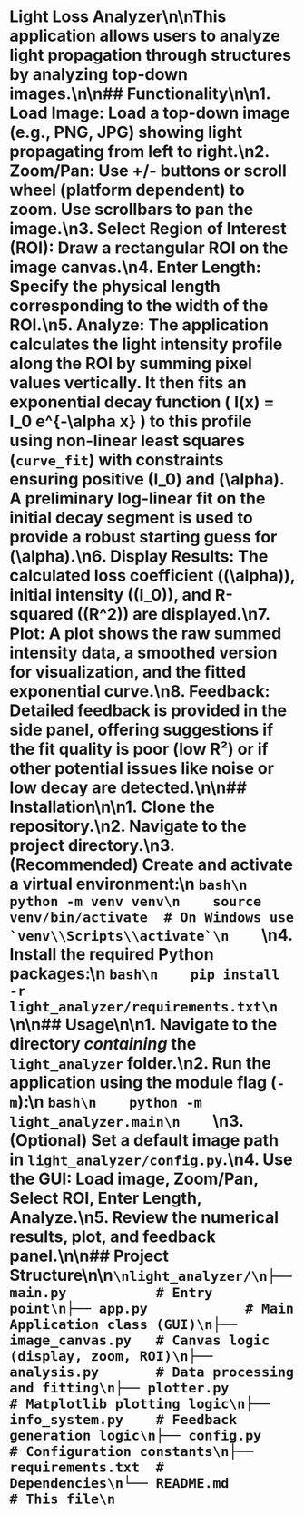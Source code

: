 # Light Loss Analyzer\n\nThis application allows users to analyze light propagation through structures by analyzing top-down images.\n\n## Functionality\n\n1.  **Load Image:** Load a top-down image (e.g., PNG, JPG) showing light propagating from left to right.\n2.  **Zoom/Pan:** Use +/- buttons or scroll wheel (platform dependent) to zoom. Use scrollbars to pan the image.\n3.  **Select Region of Interest (ROI):** Draw a rectangular ROI on the image canvas.\n4.  **Enter Length:** Specify the physical length corresponding to the width of the ROI.\n5.  **Analyze:** The application calculates the light intensity profile along the ROI by **summing** pixel values vertically. It then fits an exponential decay function \( I(x) = I_0 e^{-\\alpha x} \) to this profile using non-linear least squares (`curve_fit`) with constraints ensuring positive \(I_0\) and \(\alpha\). A preliminary log-linear fit on the initial decay segment is used to provide a robust starting guess for \(\alpha\).\n6.  **Display Results:** The calculated loss coefficient (\(\alpha\)), initial intensity (\(I_0\)), and R-squared (\(R^2\)) are displayed.\n7.  **Plot:** A plot shows the raw summed intensity data, a smoothed version for visualization, and the fitted exponential curve.\n8.  **Feedback:** Detailed feedback is provided in the side panel, offering suggestions if the fit quality is poor (low R²) or if other potential issues like noise or low decay are detected.\n\n## Installation\n\n1.  Clone the repository.\n2.  Navigate to the project directory.\n3.  (Recommended) Create and activate a virtual environment:\n    ```bash\n    python -m venv venv\n    source venv/bin/activate  # On Windows use `venv\\Scripts\\activate`\n    ```\n4.  Install the required Python packages:\n    ```bash\n    pip install -r light_analyzer/requirements.txt\n    ```\n\n## Usage\n\n1.  Navigate to the directory *containing* the `light_analyzer` folder.\n2.  Run the application using the module flag (`-m`):\n    ```bash\n    python -m light_analyzer.main\n    ```\n3.  (Optional) Set a default image path in `light_analyzer/config.py`.\n4.  Use the GUI: Load image, Zoom/Pan, Select ROI, Enter Length, Analyze.\n5.  Review the numerical results, plot, and feedback panel.\n\n## Project Structure\n\n```\nlight_analyzer/\n├── main.py           # Entry point\n├── app.py            # Main Application class (GUI)\n├── image_canvas.py   # Canvas logic (display, zoom, ROI)\n├── analysis.py       # Data processing and fitting\n├── plotter.py        # Matplotlib plotting logic\n├── info_system.py    # Feedback generation logic\n├── config.py         # Configuration constants\n├── requirements.txt  # Dependencies\n└── README.md         # This file\n```
